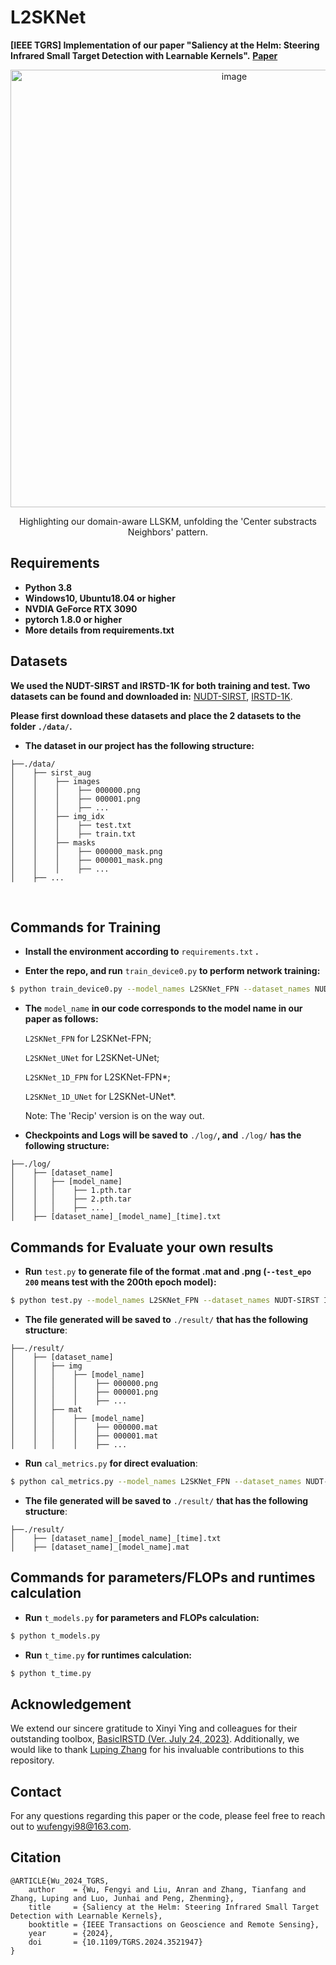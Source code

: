 # L2SKNet
**[IEEE TGRS] Implementation of our paper "Saliency at the Helm: Steering Infrared Small Target Detection with Learnable Kernels".** [**Paper**](https://ieeexplore.ieee.org/document/10813615)

<div align="center">
  <img src="https://github.com/user-attachments/assets/2d449c88-529c-4c75-bcc2-fab154f21380" alt="image" width="700"/>
</div>



<p align="center"> Highlighting our domain-aware LLSKM, unfolding the 'Center substracts Neighbors' pattern.</p>

## Requirements
- **Python 3.8**
- **Windows10, Ubuntu18.04 or higher**
- **NVDIA GeForce RTX 3090**
- **pytorch 1.8.0 or higher**
- **More details from requirements.txt** 

## Datasets

**We used the NUDT-SIRST and IRSTD-1K for both training and test. Two datasets can be found and downloaded in:** [NUDT-SIRST](https://github.com/YeRen123455/Infrared-Small-Target-Detection), [IRSTD-1K](https://github.com/RuiZhang97/ISNet). 

**Please first download these datasets and place the 2 datasets to the folder `./data/`.** 



* **The dataset in our project has the following structure:**
```
├──./data/
│    ├── sirst_aug
│    │    ├── images
│    │    │    ├── 000000.png
│    │    │    ├── 000001.png
│    │    │    ├── ...
│    │    ├── img_idx
│    │    │    ├── test.txt
│    │    │    ├── train.txt
│    │    ├── masks
│    │    │    ├── 000000_mask.png
│    │    │    ├── 000001_mask.png
│    │    │    ├── ...
│    ├── ...
```
<br>

## Commands for Training
* **Install the environment according to** `requirements.txt` **.**

* **Enter the repo, and run** `train_device0.py` **to perform network training:**
```bash
$ python train_device0.py --model_names L2SKNet_FPN --dataset_names NUDT-SIRST IRSTD-1K
```
* **The** `model_name` **in our code corresponds to the model name in our paper as follows:**

  `L2SKNet_FPN` for L2SKNet-FPN; 

  `L2SKNet_UNet` for L2SKNet-UNet; 

  `L2SKNet_1D_FPN` for L2SKNet-FPN*;

  `L2SKNet_1D_UNet` for L2SKNet-UNet*.

  Note: The 'Recip' version is on the way out.
* **Checkpoints and Logs will be saved to** `./log/`**, and** `./log/` **has the following structure:**
```
├──./log/
│    ├── [dataset_name]
│    │   ├── [model_name]
│    │   │    ├── 1.pth.tar
│    │   │    ├── 2.pth.tar
│    │   │    ├── ...
│    ├── [dataset_name]_[model_name]_[time].txt
```
## Commands for Evaluate your own results
* **Run** `test.py` **to generate file of the format .mat and .png (`--test_epo 200` means test with the 200th epoch model):**
```bash
$ python test.py --model_names L2SKNet_FPN --dataset_names NUDT-SIRST IRSTD-1K --test_epo 200
```
* **The file generated will be saved to** `./result/` **that has the following structure**:
```
├──./result/
│    ├── [dataset_name]
│    │   ├── img
│    │   │    ├── [model_name]
│    │   │    │    ├── 000000.png
│    │   │    │    ├── 000001.png
│    │   │    │    ├── ...
│    │   ├── mat
│    │   │    ├── [model_name]
│    │   │    │    ├── 000000.mat
│    │   │    │    ├── 000001.mat
│    │   │    │    ├── ...
```
* **Run** `cal_metrics.py` **for direct evaluation**:
```bash
$ python cal_metrics.py --model_names L2SKNet_FPN --dataset_names NUDT-SIRST IRSTD-1K
```
* **The file generated will be saved to** `./result/` **that has the following structure**:
```
├──./result/
│    ├── [dataset_name]_[model_name]_[time].txt
│    ├── [dataset_name]_[model_name].mat
```

## Commands for parameters/FLOPs and runtimes calculation
* **Run** `t_models.py` **for parameters and FLOPs calculation:**
```bash
$ python t_models.py
```
* **Run** `t_time.py` **for runtimes calculation:**
```bash
$ python t_time.py
```

## Acknowledgement
We extend our sincere gratitude to Xinyi Ying and colleagues for their outstanding toolbox, [BasicIRSTD (Ver. July 24, 2023)](https://github.com/XinyiYing/BasicIRSTD). Additionally, we would like to thank [Luping Zhang](https://github.com/lupingzhang) for his invaluable contributions to this repository.

## Contact
For any questions regarding this paper or the code, please feel free to reach out to [wufengyi98@163.com](wufengyi98@163.com).

## Citation
```
@ARTICLE{Wu_2024_TGRS,
    author    = {Wu, Fengyi and Liu, Anran and Zhang, Tianfang and Zhang, Luping and Luo, Junhai and Peng, Zhenming},
    title     = {Saliency at the Helm: Steering Infrared Small Target Detection with Learnable Kernels},
    booktitle = {IEEE Transactions on Geoscience and Remote Sensing},
    year      = {2024},
    doi       = {10.1109/TGRS.2024.3521947}
}
```
